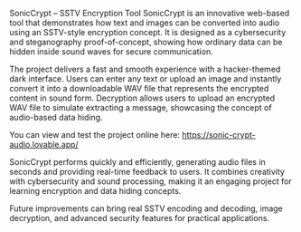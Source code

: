 SonicCrypt – SSTV Encryption Tool
SonicCrypt is an innovative web-based tool that demonstrates how text and images can be converted into audio using an SSTV-style encryption concept. It is designed as a cybersecurity and steganography proof-of-concept, showing how ordinary data can be hidden inside sound waves for secure communication.

The project delivers a fast and smooth experience with a hacker-themed dark interface. Users can enter any text or upload an image and instantly convert it into a downloadable WAV file that represents the encrypted content in sound form. Decryption allows users to upload an encrypted WAV file to simulate extracting a message, showcasing the concept of audio-based data hiding.

You can view and test the project online here:
https://sonic-crypt-audio.lovable.app/

SonicCrypt performs quickly and efficiently, generating audio files in seconds and providing real-time feedback to users. It combines creativity with cybersecurity and sound processing, making it an engaging project for learning encryption and data hiding concepts.

Future improvements can bring real SSTV encoding and decoding, image decryption, and advanced security features for practical applications.
